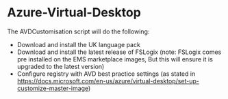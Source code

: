 # Azure-Virtual-Desktop

The AVDCustomisation script will do the following:

- Download and install the UK language pack
- Download and install the latest release of FSLogix (note: FSLogix comes pre installed on the EMS marketplace images, But this will ensure it is upgraded to the latest version)
- Configure registry with AVD best practice settings (as stated in https://docs.microsoft.com/en-us/azure/virtual-desktop/set-up-customize-master-image)
